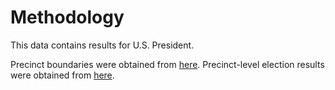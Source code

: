 # Methodology

This data contains results for U.S. President. 

Precinct boundaries were obtained from [here](https://services1.arcgis.com/99lidPhWCzftIe9K/ArcGIS/rest/services/VistaBallotAreas/FeatureServer/0
). Precinct-level election results were obtained from [here](https://app.enhancedvoting.com/results/public/utah/elections/general11052024).